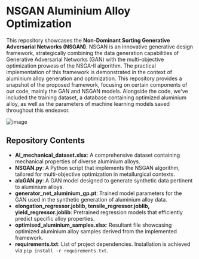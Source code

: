 # NSGAN Aluminium Alloy Optimization

This repository showcases the **Non-Dominant Sorting Generative Adversarial Networks (NSGAN)**. NSGAN is an innovative generative design framework, strategically combining the data generation capabilities of Generative Adversarial Networks (GAN) with the multi-objective optimization prowess of the NSGA-II algorithm. The practical implementation of this framework is demonstrated in the context of aluminium alloy generation and optimization. This repository provides a snapshot of the proposed framework, focusing on certain components of our code, mainly the GAN and NSGAN models. Alongside the code, we've included the training dataset, a database containing optimized aluminium alloy, as well as the parameters of machine learning models saved throughout this endeavor.

![image](https://github.com/anucecszl/NSGAN_aluminium/assets/51730485/831a1fb6-5967-4404-9a19-f4971d79d931)


## Repository Contents

- **Al_mechanical_dataset.xlsx**: A comprehensive dataset containing mechanical properties of diverse aluminium alloys.
- **NSGAN.py**: A Python script that implements the NSGAN algorithm, tailored for multi-objective optimization in metallurgical contexts.
- **alaGAN.py**: A GAN model designed to generate synthetic data pertinent to aluminium alloys.
- **generator_net_aluminium_gp.pt**: Trained model parameters for the GAN used in the synthetic generation of aluminium alloy data.
- **elongation_regressor.joblib, tensile_regressor.joblib, yield_regressor.joblib**: Pretrained regression models that efficiently predict specific alloy properties.
- **optimised_aluminium_samples.xlsx**: Resultant file showcasing optimized aluminium alloy samples derived from the implemented framework.
- **requirements.txt**: List of project dependencies. Installation is achieved via `pip install -r requirements.txt`.


